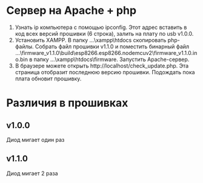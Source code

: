 # Сервер на Apache + php
1. Узнать ip компьютера с помощью ipconfig. Этот адрес вставить в код всех версий прошивки (6 строка), залить на плату по usb v1.0.0.
2. Установить XAMPP. В папку ...\xampp\htdocs скопировать php-файлы. Собрать файл прошивки v1.1.0 и поместить бинарный файл ...\firmware_v1.1.0\build\esp8266.esp8266.nodemcuv2\firmware_v1.1.0.ino.bin в папку ...\xampp\htdocs\firmware. Запустить Apache-сервер.
3. В браузере можете открыть http://localhost/check_update.php. Эта страница отобразит последнюю версию прошивки. Подождать пока плата обновит прошивку.

# Различия в прошивках
## v1.0.0
Диод мигает один раз
## v1.1.0
Диод мигает 2 раза